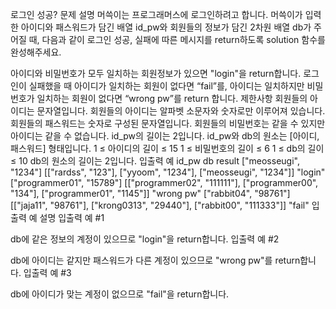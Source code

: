 로그인 성공?
문제 설명
머쓱이는 프로그래머스에 로그인하려고 합니다. 머쓱이가 입력한 아이디와 패스워드가 담긴 배열 id_pw와 회원들의 정보가 담긴 2차원 배열 db가 주어질 때, 다음과 같이 로그인 성공, 실패에 따른 메시지를 return하도록 solution 함수를 완성해주세요.

아이디와 비밀번호가 모두 일치하는 회원정보가 있으면 "login"을 return합니다.
로그인이 실패했을 때 아이디가 일치하는 회원이 없다면 “fail”를, 아이디는 일치하지만 비밀번호가 일치하는 회원이 없다면 “wrong pw”를 return 합니다.
제한사항
회원들의 아이디는 문자열입니다.
회원들의 아이디는 알파벳 소문자와 숫자로만 이루어져 있습니다.
회원들의 패스워드는 숫자로 구성된 문자열입니다.
회원들의 비밀번호는 같을 수 있지만 아이디는 같을 수 없습니다.
id_pw의 길이는 2입니다.
id_pw와 db의 원소는 [아이디, 패스워드] 형태입니다.
1 ≤ 아이디의 길이 ≤ 15
1 ≤ 비밀번호의 길이 ≤ 6
1 ≤ db의 길이 ≤ 10
db의 원소의 길이는 2입니다.
입출력 예
id_pw db result
["meosseugi", "1234"] [["rardss", "123"], ["yyoom", "1234"], ["meosseugi", "1234"]] "login"
["programmer01", "15789"] [["programmer02", "111111"], ["programmer00", "134"], ["programmer01", "1145"]] "wrong pw"
["rabbit04", "98761"] [["jaja11", "98761"], ["krong0313", "29440"], ["rabbit00", "111333"]] "fail"
입출력 예 설명
입출력 예 #1

db에 같은 정보의 계정이 있으므로 "login"을 return합니다.
입출력 예 #2

db에 아이디는 같지만 패스워드가 다른 계정이 있으므로 "wrong pw"를 return합니다.
입출력 예 #3

db에 아이디가 맞는 계정이 없으므로 "fail"을 return합니다.
